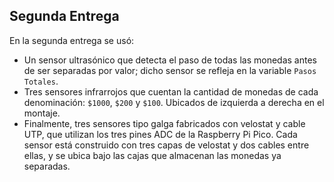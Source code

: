 ## Segunda Entrega

En la segunda entrega se usó:

- Un sensor ultrasónico que detecta el paso de todas las monedas antes de ser separadas por valor; dicho sensor se refleja en la variable `Pasos Totales`.
- Tres sensores infrarrojos que cuentan la cantidad de monedas de cada denominación: `$1000`, `$200` y `$100`. Ubicados de izquierda a derecha en el montaje.
- Finalmente, tres sensores tipo galga fabricados con velostat y cable UTP, que utilizan los tres pines ADC de la Raspberry Pi Pico. Cada sensor está construido con tres capas de velostat y dos cables entre ellas, y se ubica bajo las cajas que almacenan las monedas ya separadas.
